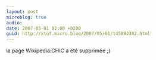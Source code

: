 ```yaml
---
layout: post
microblog: true
audio: 
date: 2007-05-01 02:00 +0200
guid: http://xtof.micro.blog/2007/05/01/t45892382.html
---
```

la page Wikipedia:CHIC a été supprimée ;)
